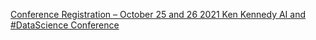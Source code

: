 [Conference Registration – October 25 and 26   2021 Ken Kennedy AI and #DataScience Conference](https://qi.tc/qi/118472)